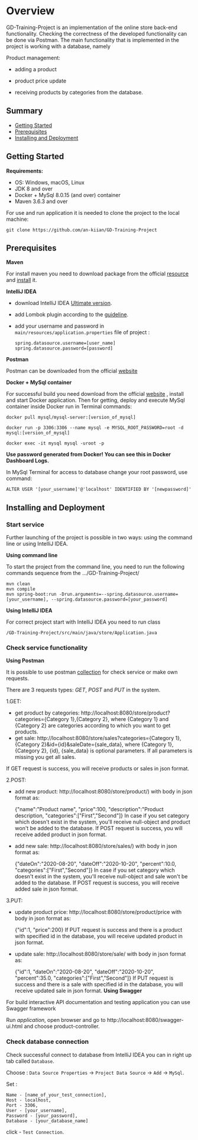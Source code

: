 # Overview

GD-Training-Project is an implementation of the online store back-end functionality.
Checking the correctness of the developed functionality can be done via Postman.
The main functionality that is implemented in the project is working with a database, namely

Product management:

- adding a product

- product price update

- receiving products by categories from the database.

## Summary

  - [Getting Started](#getting-started)
  - [Prerequisites](#prerequisites)
  - [Installing and Deployment](#installing-and-deployment)



## Getting Started

**Requirements:**
- OS: Windows, macOS, Linux
- JDK 8 and over
- Docker + MySql 8.0.15 (and over) container
- Maven 3.6.3 and over




For use and run application it is needed to clone the project to the local machine:

    git clone https://github.com/an-kiian/GD-Training-Project

## Prerequisites

**Maven**

For install maven you need to download package from the official [resource](https://maven.apache.org/download.cgi) and [install](https://mkyong.com/maven/how-to-install-maven-in-windows/) it.

**IntelliJ IDEA**

- download IntelliJ IDEA [Ultimate version](https://www.jetbrains.com/idea/promo/ultimate/?gclid=CjwKCAjwmMX4BRAAEiwA-zM4JogGjxxekfBMsDbtXyjyMEA_iB-_ii3aldVTHvjOrl7fOgTLPl3d8RoCVvUQAvD_BwE). 
- add Lombok plugin according to the [guideline](https://projectlombok.org/setup/intellij).
- add your username and password in `main/resources/application.properties` file of project :

      spring.datasource.username=[user_name]
      spring.datasource.password=[password]


**Postman**

Postman can be downloaded from the official [website](https://www.postman.com/downloads/)

**Docker + MySql container**

For successful build you need download from the official [website](https://docs.docker.com/get-docker/) , 
install and start  Docker application. 
Then for getting, deploy and execute MySql container inside Docker run in Terminal commands:

    docker pull mysql/mysql-server:[version_of_mysql]

    docker run -p 3306:3306 --name mysql -e MYSQL_ROOT_PASSWORD=root -d mysql:[version_of_mysql]

    docker exec -it mysql mysql -uroot -p

**Use password generated from Docker! You can see this in Docker Dashboard Logs.**

In MySql Terminal for access to database change your root password, use command:

    ALTER USER '[your_username]'@'localhost' IDENTIFIED BY '[newpassword]'

## Installing and Deployment
### Start service
Further launching of the project is possible in two ways: using the command line or using IntelliJ IDEA.

**Using command line**

To start the project from the command line, you need to run the following  commands sequence  from the .../GD-Training-Project/
    
    mvn clean
    mvn compile
    mvn spring-boot:run -Drun.arguments=--spring.datasource.username=[your_username], --spring.datasource.password=[your_password]
    
**Using IntelliJ IDEA**

For correct project start with IntelliJ IDEA you need to 
run class 

    /GD-Training-Project/src/main/java/store/Application.java

### Check service functionality
**Using Postman**

It is possible to use postman [collection](https://www.getpostman.com/collections/6820f2ae280f0001da40) for check service or make own requests.

There are 3 requests types: *GET*, *POST* and *PUT* in the system.

1.GET:
- get product by categories: http://localhost:8080/store/product?categories={Category 1},{Category 2}, where {Category 1} and {Category 2} are categories according to which you want to get products.
- get sale: http://localhost:8080/store/sales?categories={Category 1},{Category 2}&id={id}&saleDate={sale_data}, where {Category 1}, {Category 2}, {id}, {sale_data} is optional parameters. If all parameters is missing you get all sales.
 
If GET request is success, you will receive products or sales in json format.

2.POST:
- add new product: http://localhost:8080/store/product/) with body in json format as:
    
    
    {"name":"Product name", "price":100, "description":"Product description, "categories":["First","Second"]}
   In case if you set category which doesn't exist in the system, you'll receive null-object and product won't be added to the database. If POST request is success, you will receive added product in json format.

- add new sale: http://localhost:8080/store/sales/) with body in json format as:


    {"dateOn":"2020-08-20", "dateOff":"2020-10-20", "percent":10.0, "categories":["First","Second"]}
   In case if you set category which doesn't exist in the system, you'll receive null-object and sale won't be added to the database. If POST request is success, you will receive added sale in json format.

3.PUT:
- update product price: http://localhost:8080/store/product/price with body in json format as:

    {"id":1, "price":200}
If PUT request is success and there is a product with specified id in the database, you will receive updated product in json format.

- update sale: http://localhost:8080/store/sale/ with body in json format as:

    {"id":1, "dateOn":"2020-08-20", "dateOff":"2020-10-20", "percent":35.0, "categories":["First","Second"]}
If PUT request is success and there is a sale with specified id in the database, you will receive updated sale in json format.
**Using Swagger**

For build interactive API documentation and testing application you can use Swagger framework

Run _application_, open browser and go to http://localhost:8080/swagger-ui.html and choose product-controller.


### Check database connection

Check successful connect to database from IntelliJ IDEA you can in right up tab called `Database`. 

Choose : `Data Source Properties` -> `Project Data Source` -> `Add` -> `MySql`.

Set :

    Name - [name_of_your_test_connection], 
    Host - localhost,
    Port - 3306, 
    User - [your_username], 
    Password - [your_password], 
    Database - [your_database_name]

 click - `Test Connection`.